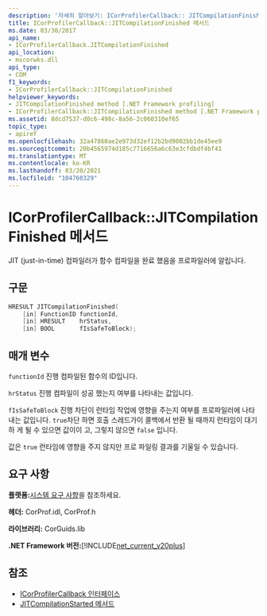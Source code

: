 ```yaml
---
description: '자세히 알아보기: ICorProfilerCallback:: JITCompilationFinished 메서드'
title: ICorProfilerCallback::JITCompilationFinished 메서드
ms.date: 03/30/2017
api_name:
- ICorProfilerCallback.JITCompilationFinished
api_location:
- mscorwks.dll
api_type:
- COM
f1_keywords:
- ICorProfilerCallback::JITCompilationFinished
helpviewer_keywords:
- JITCompilationFinished method [.NET Framework profiling]
- ICorProfilerCallback::JITCompilationFinished method [.NET Framework profiling]
ms.assetid: 8dcd7537-d0c6-498c-8a56-2c060310ef65
topic_type:
- apiref
ms.openlocfilehash: 32a47860ae2e973d32ef12b2bd9002bb1de45ee9
ms.sourcegitcommit: 20b4565974d185c7716656a6c63e3cfdbdf4bf41
ms.translationtype: MT
ms.contentlocale: ko-KR
ms.lasthandoff: 03/20/2021
ms.locfileid: "104760329"
---
```

# <a name="icorprofilercallbackjitcompilationfinished-method"></a>ICorProfilerCallback::JITCompilationFinished 메서드

JIT (just-in-time) 컴파일러가 함수 컴파일을 완료 했음을 프로파일러에 알립니다.  
  
## <a name="syntax"></a>구문  
  
```cpp  
HRESULT JITCompilationFinished(  
    [in] FunctionID functionId,  
    [in] HRESULT    hrStatus,  
    [in] BOOL       fIsSafeToBlock);  
```  
  
## <a name="parameters"></a>매개 변수

`functionId` 진행 컴파일된 함수의 ID입니다.

`hrStatus` 진행 컴파일이 성공 했는지 여부를 나타내는 값입니다.

`fIsSafeToBlock` 진행 차단이 런타임 작업에 영향을 주는지 여부를 프로파일러에 나타내는 값입니다. `true`차단 하면 호출 스레드가이 콜백에서 반환 될 때까지 런타임이 대기 하 게 될 수 있으면 값이이 고, 그렇지 않으면 `false` 입니다.

값은 `true` 런타임에 영향을 주지 않지만 프로 파일링 결과를 기울일 수 있습니다.

## <a name="requirements"></a>요구 사항  

 **플랫폼:**[시스템 요구 사항](../../get-started/system-requirements.md)을 참조하세요.  
  
 **헤더:** CorProf.idl, CorProf.h  
  
 **라이브러리:** CorGuids.lib  
  
 **.NET Framework 버전:**[!INCLUDE[net_current_v20plus](../../../../includes/net-current-v20plus-md.md)]  
  
## <a name="see-also"></a>참조

- [ICorProfilerCallback 인터페이스](icorprofilercallback-interface.md)
- [JITCompilationStarted 메서드](icorprofilercallback-jitcompilationstarted-method.md)
